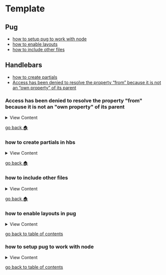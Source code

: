 # Template

## Pug

- [how to setup pug to work with node][setup-pug]
- [how to enable layouts][pug-layout]
- [how to include other files][inc-pug]

## Handlebars

- [how to create partials][hbs-partials]
- [Access has been denied to resolve the property “from” because it is not an “own property” of its parent][err-hbs-1]

[err-hbs-1]:#access-has-been-denied-to-resolve-the-property-from-because-it-is-not-an-own-property-of-its-parent
[hbs-partials]:#how-to-create-partials-in-hbs
[inc-pug]:#how-to-include-other-files
[pug-layout]:#how-to-enable-layouts-in-pug
[setup-pug]:#how-to-setup-pug-to-work-with-node
[home]:#template



### Access has been denied to resolve the property "from" because it is not an "own property" of its parent

<details>
<summary>
View Content
</summary>

:link: **Reference**

- [Handlebars: Access has been denied to resolve the property “from” because it is not an “own property” of its parent](https://stackoverflow.com/questions/59690923/handlebars-access-has-been-denied-to-resolve-the-property-from-because-it-is)
- [Faster Mongoose Queries With Lean](https://mongoosejs.com/docs/tutorials/lean.html)
- [github](https://github.com/handlebars-lang/handlebars.js/issues/1642)
---

If you try to get data from mongoose and try to output the data in handlebars it will show because the data is encapsulated in a mongoose object. 
So the best way to retrieve the data that will give handlebars direct access to it, is to convert the data into regular javascript object literals.
And that is what the **lean** method does within mongoose. It transforms the mongoose objects into regular javascript objects like so.

```js
dbName.find({}).lean()
  // execute query
  .exec(function(error, body) {
     //Some code
  });
```

</details>

[go back :house:][home]



### how to create partials in hbs

<details>
<summary>
View Content
</summary>

:link: **Reference**

- [stackoverflow](https://stackoverflow.com/questions/16385173/node-js-express-handlebars-js-partial-views)
---

Within app.js, just before you set the view engine. Initialize  the handlebars method and enter the path to where the partials directory should be 
located. You can also enter in other options within the method like so.

```js


app.engine('hbs',hbs({
    extname: 'hbs', 
    defaultLayout: 'main', 
    layoutsDir: __dirname + '/mvc/views/layouts/',
    partialsDir: __dirname + '/mvc/views/partials/'// this is where you define the path to where partials will be located
}));
app.set("view engine","hbs"); // sets the name  of the view engine that is going to be used
app.set("views",path.join(__dirname,"mvc/views")); // setting the views path

...

```

</details>

[go back :house:][home]


### how to include other files

<details>
<summary>
View Content
</summary>

:link: **Reference**

- [pugjs](https://pugjs.org/language/includes.html)
---

If you want to include files, and you already set up pug to allow different layouts to be used. 
All you have to do is add the **include** keyword followed by the path to the file you want to 
include. Also, it might be important to add the comment of the name of the file for every. I cannot
confirm if it is required or not.

**In the layout file**

```pug
 //- layout.pug
doctype html
html(lang='en')
  head
    link(href="https://cdn.jsdelivr.net/npm/bootstrap@5.0.2/dist/css/bootstrap.min.css" rel="stylesheet" integrity="sha384-EVSTQN3/azprG1Anm3QDgpJLIm9Nao0Yz1ztcQTwFspd3yD65VohhpuuCOmLASjC" crossorigin="anonymous")
    script(src="https://cdn.jsdelivr.net/npm/bootstrap@5.0.2/dist/js/bootstrap.bundle.min.js" integrity="sha384-MrcW6ZMFYlzcLA8Nl+NtUVF0sA7MsXsP1UyJoMp4YLEuNSfAP+JcXn/tWtIaxVXM" crossorigin="anonymous")
    title My Site - Pug!

  body(class="bg-light")
    //- This is the include file
    include ../header/header-main.pug
    block content
    footer 
```

**In the header-main file**

```pug

header 
    nav(class="nav border bg-white")
        a(class="nav-link active" aria-current="page" href="/") Home
        a(class="nav-link" href="/users") Users
        a(class="nav-link" href="/chat") Chat
        a(class="nav-link" href="#" tabindex="-1" aria-disabled="true") Disabled

```

I'm pretty sure that's all you have to do as long as you have the path to the views set and the layouts also set in app/index.js

</details>

[go back :house:][home]


### how to enable layouts in pug

<details>
<summary>
View Content
</summary>

:link: **Reference**
- [stackoverflow](https://stackoverflow.com/questions/5858218/how-can-i-render-inline-javascript-with-jade-pug)
---

It's a pretty simple code you have to implement to direct where your layout files are located  in the `app.js` file. And, then you have to extend the layout in the pug file you want like you will see in the example.

```js
// Within your app.js file make sure add the app.locals.basedir property
app.set("view engine","pug");
app.locals.basedir = path.join(__dirname,"mvc/views"); // setting the layout path
app.set("views",path.join(__dirname,"mvc/views")); 
app.use(express.static(path.join(__dirname,'public')));
app.use(body.json());
app.use(body.urlencoded({extended:true}));
app.use(cookie());

```

1. Create your layout file 

```
  touch mvc/views/layouts/layout.pug
```

2. Add some code like this 

```html
//- layout.pug
doctype html
html(lang='en')
  head
    link(href="https://cdn.jsdelivr.net/npm/bootstrap@5.0.2/dist/css/bootstrap.min.css" rel="stylesheet" integrity="sha384-EVSTQN3/azprG1Anm3QDgpJLIm9Nao0Yz1ztcQTwFspd3yD65VohhpuuCOmLASjC" crossorigin="anonymous")
    script(src="https://cdn.jsdelivr.net/npm/bootstrap@5.0.2/dist/js/bootstrap.bundle.min.js" integrity="sha384-MrcW6ZMFYlzcLA8Nl+NtUVF0sA7MsXsP1UyJoMp4YLEuNSfAP+JcXn/tWtIaxVXM" crossorigin="anonymous")
    title My Site - Pug!

  body(class="bg-light")
    block content
    footer 

```

3. Now in the file that you want to extend the layout add the `extends` keyword followed by the path relative to the current file

```
//- index.pug
extends /layouts/layout.pug 

block content 
    div(class="container mt-3 bg-white")
        h1(class="text-center") Hello, from Pug Again!
        form(method="post" action="/store/user")
            div(class="mb-3")
                label(for="exampleInputEmail1" class="form-label") Email address
                input(type="email" name="username" class="form-control" id="exampleInputEmail1" aria-describedby="emailHelp")
                div(id="emailHelp" class="form-text") We'll never share your email with anyone else.
            div(class="mb-3")
                label(for="exampleInputPassword1" class="form-label") Password
                input(type="password" name="password" class="form-control" id="exampleInputPassword1" )

            button(type="submit" class="btn btn-primary") Submit
```

that's pretty much it.

</details>

[go back to table of contents][home]

### how to setup pug to work with node

<details>
<summary>
View Content
</summary>

:link: **Reference**
- [using template engines with express](https://expressjs.com/en/guide/using-template-engines.html)
---

1. First install pug library

```
npm i pug --save
```

2. Now just add the `app.set()` method in your index file like so 

```js
var express = require('express');
var body = require('body-parser');
var cookie = require('cookie-parser');
var path = require('path');
var app = express();
var ip =  process.env.IP || 'localhost'; 
var cors = require("cors");
var port = process.env.PORT || 3001;
var routes = require('./mvc/routes/router')
require('dotenv').config();


app.use(cors());
app.set("view engine","pug");// this is only method you need to set to get pug to run
app.set("views",path.join(__dirname,"mvc/views")); // also you need set the views path as well
app.use(express.static(path.join(__dirname,'public')));
app.use(body.json());
app.use(body.urlencoded({extended:true}));
app.use(cookie());

app.use("/", routes);

app.use(function(req,res,next){
	if(res.status(404)){
	  res.render('error/400');
	}

    next();
});

app.use(function(err,req,res,next){
      if(res.status(500)){
    	  var title = err;
        res.render('error/500',{errTitle:title});
    }else if(res.status(502)){
        res.render('error/500',{errTitle:502});
    }else if(res.status(503)){
        res.render('error/500',{errTitle:503});
    }
})


app.listen(port, ip, function(){
    var n = process.env.APP_ENV;
    const code = require('crypto').randomBytes(64).toString('hex');
    console.log("node connected to "+port);
    console.log("node environment is in "+n)
})

```

3. Honestly, that's about it. I was surprised it was that easy

</details>

[go back to table of contents][home]
